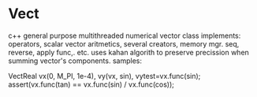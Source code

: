 # Vect
c++ general purpose multithreaded numerical vector class
implements: operators, scalar vector aritmetics, several creators, memory mgr.
seq, reverse, apply func,. etc.
uses kahan algorith to preserve precission when summing vector's components.
samples:

  VectReal vx(0, M_PI, 1e-4), vy(vx, sin), vytest=vx.func(sin);
  assert(vx.func(tan) == vx.func(sin) / vx.func(cos)); 
